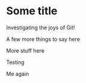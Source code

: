 # Some title

Investigating the joys of Git!

A few more things to say here

More stuff here

Testing

Me again
